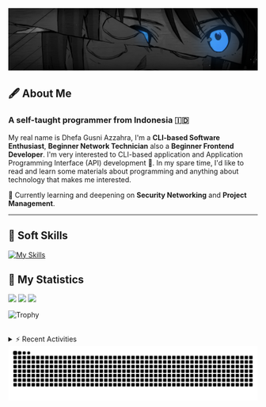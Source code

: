 <!-- Header Badges -->
<!--
[![Profile Views](https://komarev.com/ghpvc/?username=mitsuki31&color=blue&label=PROFILE+VIEWS)](https://github.com/mitsuki31)

[![Follow](https://img.shields.io/twitter/url?url=https%3A%2F%2Ftwitter.com%2Fryuumitsuki31)](https://twitter.com/ryuumitsuki31)
-->

<!-- Header Banner -->
<!--
  ==========================  [ COPYRIGHT NOTICE ]  =========================
  - The header image was edited by me, but I do not own any copyright for the source image.
  - All copyrights are owned by their respective owners.
  - 
  - Character Name: 井芹 仁菜 / Nina Iseri (from Girls Band Cry「ガールズバンドクライ」anime)
  ===============================================================
-->
<img id="headerBanner" src="./images/headerBanner.png" height="auto"/>

## 🖋️ About Me
### A self-taught programmer from **Indonesia** 🇮🇩
My real name is Dhefa Gusni Azzahra, I'm a **CLI-based Software Enthusiast**,
**Beginner Network Technician** also a **Beginner Frontend Developer**. I'm very interested to CLI-based application and Application Programming Interface (API) development 🌲. In my spare time, I'd like to read and learn some materials about programming and anything about technology that makes me interested.

🌱 Currently learning and deepening on **Security Networking** and **Project Management**.

---

## 👾 Soft Skills

[![My Skills](https://skillicons.dev/icons?i=py,c,cpp,java,js,ts,css,sass,html,bash,arduino)](https://skillicons.dev)


## 🔭 My Statistics

<picture id="stats">
    <source 
            srcset="https://github-readme-stats.vercel.app/api?username=mitsuki31&show_icons=true&theme=tokyonight&include_all_commits=true&show_private=falsee&hide=stars"
            media="(prefers-color-scheme: dark)"
    />
    <source
            srcset="https://github-readme-stats.vercel.app/api?username=mitsuki31&show_icons=true&include_all_commits=true&show_private=false&hide=stars"
            media="(prefers-color-scheme: light), (prefers-color-scheme: no-preference)"
    />
    <img src="https://github-readme-stats.vercel.app/api?username=mitsuki31&show_icons=true&include_all_commits=true&show_private=false&hide=stars" />
</picture>

<picture id="top-langs">
    <source
            srcset="https://github-readme-stats.vercel.app/api/top-langs/?username=mitsuki31&layout=donut&theme=tokyonight&count_private=true&langs_count=10"
            media="(prefers-color-scheme: dark)"
    />
    <source
            srcset="https://github-readme-stats.vercel.app/api/top-langs/?username=mitsuki31&layout=donut&count_private=true&langs_count=10"
            media="(prefers-color-scheme: light), (prefers-color-scheme: no-preference)"
    />
    <img src="https://github-readme-stats.vercel.app/api/top-langs/?username=mitsuki31&layout=donut&langs_count=10&count_private=true" />
</picture>

<picture id="profile-summary">
    <source
            srcset="https://github-profile-summary-cards.vercel.app/api/cards/profile-details?username=mitsuki31&theme=tokyonight"
            media="(prefers-color-scheme: dark)"
    />
    <source
            srcset="https://github-profile-summary-cards.vercel.app/api/cards/profile-details?username=mitsuki31&theme=github"
            media="(prefers-color-scheme: light), (prefers-color-scheme: no-preference)"
    />
    <img src="https://github-profile-summary-cards.vercel.app/api/cards/profile-details?username=mitsuki31" />
</picture>

![Trophy](https://github-profile-trophy.vercel.app/?username=mitsuki31&theme=algolia&column=-1&rank=-C,-D&title=-Experience&no-bg=true)

<br/>


<details>
<summary>⚡ Recent Activities</summary>

<!--START_SECTION:activity-->
1. 🔒 Closed issue [#110](https://github.com/mitsuki31/ytmp3-js/issues/110) in [mitsuki31/ytmp3-js](https://github.com/mitsuki31/ytmp3-js)
2. 🗣 Commented on [#110](https://github.com/mitsuki31/ytmp3-js/issues/110#issuecomment-2670561596) in [mitsuki31/ytmp3-js](https://github.com/mitsuki31/ytmp3-js)
3. 🎉 Merged PR [#109](https://github.com/mitsuki31/ytmp3-js/pull/109) in [mitsuki31/ytmp3-js](https://github.com/mitsuki31/ytmp3-js)
4. 💪 Opened PR [#109](https://github.com/mitsuki31/ytmp3-js/pull/109) in [mitsuki31/ytmp3-js](https://github.com/mitsuki31/ytmp3-js)
5. 🚀 Published release [v1.0.0](https://github.com/mitsuki31/deepget/releases/tag/v1.0.0) in [mitsuki31/deepget](https://github.com/mitsuki31/deepget)
6. 🚀 Published release [v1.0.0](https://github.com/mitsuki31/deepget/releases/tag/v1.0.0) in [mitsuki31/deepget](https://github.com/mitsuki31/deepget)
7. 🎉 Merged PR [#104](https://github.com/mitsuki31/ytmp3-js/pull/104) in [mitsuki31/ytmp3-js](https://github.com/mitsuki31/ytmp3-js)
8. 💪 Opened PR [#104](https://github.com/mitsuki31/ytmp3-js/pull/104) in [mitsuki31/ytmp3-js](https://github.com/mitsuki31/ytmp3-js)
9. 🎉 Merged PR [#101](https://github.com/mitsuki31/ytmp3-js/pull/101) in [mitsuki31/ytmp3-js](https://github.com/mitsuki31/ytmp3-js)
10. 💪 Opened PR [#101](https://github.com/mitsuki31/ytmp3-js/pull/101) in [mitsuki31/ytmp3-js](https://github.com/mitsuki31/ytmp3-js)
<!--END_SECTION:activity-->

</details>

<picture>
  <!-- For dark theme -->
  <source
    srcset="https://raw.githubusercontent.com/mitsuki31/mitsuki31/output/github-snake-dark.svg"
    media="(prefers-color-scheme: dark)"
  />
  <!-- For light theme -->
  <source
    srcset="https://raw.githubusercontent.com/mitsuki31/mitsuki31/output/github-snake.svg"
    media="(prefers-color-scheme: light)"
  />
  <!-- Default -->
  <img
    alt="GitHub Contribution Grid Snake"
    src="https://raw.githubusercontent.com/mitsuki31/mitsuki31/output/github-snake.svg"
  />
</picture>
